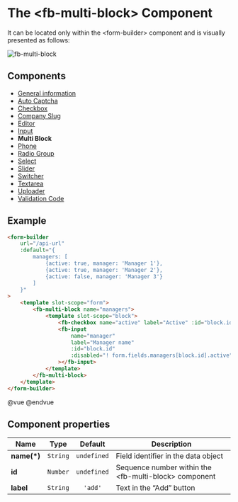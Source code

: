 # The &lt;fb-multi-block&gt; Component

It can be located only within the &lt;form-builder&gt; component and is visually presented as follows:

![fb-multi-block](https://static.awes.io/docs/fb-multi-block.gif)

## Components
* [General information](./form-builder.md)
* [Auto Captcha](./auto-captcha.md)
* [Checkbox](./checkbox.md)
* [Company Slug](./company-slug.md)
* [Editor](./editor.md)
* [Input](./input.md)
* **Multi Block**
* [Phone](./phone.md)
* [Radio Group](./radio-group.md)
* [Select](./select.md)
* [Slider](./slider.md)
* [Switcher](./switcher.md)
* [Textarea](./textarea.md)
* [Uploader](./uploader.md)
* [Validation Code](./code.md)

## Example

```html
<form-builder
    url="/api-url"
    :default="{
        managers: [
            {active: true, manager: 'Manager 1'},
            {active: true, manager: 'Manager 2'},
            {active: false, manager: 'Manager 3'}
        ]
    }"
>
    <template slot-scope="form">
        <fb-multi-block name="managers">
            <template slot-scope="block">
                <fb-checkbox name="active" label="Active" :id="block.id"></fb-checkbox>
                <fb-input
                    name="manager"
                    label="Manager name"
                    :id="block.id"
                    :disabled="! form.fields.managers[block.id].active"
                ></fb-input>
            </template>
        </fb-multi-block>
    </template>
</form-builder>
```
@vue
<form-builder url="/api-url" :default="{ managers: [{active: true, manager: 'Manager 1'}, {active: true, manager: 'Manager 2'}, {active: false, manager: 'Manager 3'}] }">
    <template slot-scope="form">
        <fb-multi-block name="managers">
            <template slot-scope="block">
                <fb-checkbox name="active" label="Active" :id="block.id"></fb-checkbox>
                <fb-input :disabled="! form.fields[`managers[${block.id}].active`]" name="manager" label="Manager name" :id="block.id"></fb-input>
            </template>
        </fb-multi-block>
    </template>
</form-builder>
@endvue


## Component properties

| Name                | Type               | Default             | Description                                       |
|---------------------|:------------------:|:-------------------:|---------------------------------------------------|
| **name(*)**         | `String`           | `undefined`         | Field identifier in the data object               |
| **id**              | `Number`           | `undefined`         | Sequence number within the &lt;fb-multi-block&gt; component   |
| **label**           | `String`           | `'add'`             | Text in the “Add” button                          |
